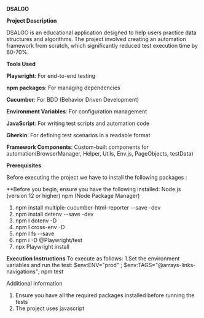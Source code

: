 **DSALGO**

**Project Description**

DSALGO is an educational application designed to help users practice data structures and algorithms. The project involved creating an automation framework from scratch, which significantly reduced test execution time by 60-70%.

**Tools Used**

**Playwright**: For end-to-end testing

**npm packages**: For managing dependencies

**Cucumber**: For BDD (Behavior Driven Development)

**Environment Variables**: For configuration management

**JavaScript**: For writing test scripts and automation code

**Gherkin**: For defining test scenarios in a readable format

**Framework Components**: Custom-built components for automation(BrowserManager, Helper, Utils, Env.js, PageObjects, testData)

**Prerequisites**

Before executing the project we have to install the following packages :

**Before you begin, ensure you have the following installed:
Node.js (version 12 or higher)
npm (Node Package Manager)
1. npm install multiple-cucumber-html-reporter --save -dev
2. npm install detenv --save -dev
3. npm I dotenv -D
4. npm I cross-env -D 
5. npm I fs --save
6. npm i -D @Playwright/test
7. npx Playwright install

**Execution Instructions**
To execute as follows:
1.Set the environment variables and run the test:
$env:ENV="prod" ; $env:TAGS="@arrays-links-navigations"; npm test   


Additional Information
1. Ensure you have all the required packages installed before running the tests
2. The project uses javascript 
